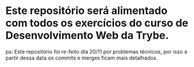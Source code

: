 # Este repositório será alimentado com todos os exercícios do curso de Desenvolvimento Web da Trybe.

ps: Este repositório foi re-feito dia 20/11 por problemas técnicos, por isso a partir dessa data os commits e merges ficam mais detalhados.
